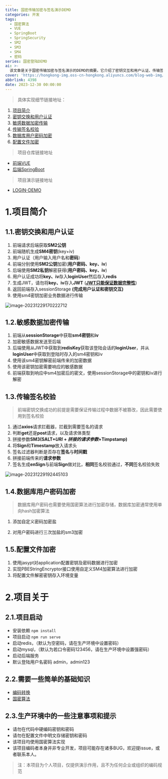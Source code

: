 ```yaml
---
title: 国密传输加密与签名演示DEMO
categories: 开发
tags:
  - 国密算法
  - VUE
  - SpringBoot
  - SpringSecurity
  - SM2
  - SM3
  - SM4
  - 密码
series: 国密登陆DEMO
ai: >-
  该文章是关于国密传输加密与签名演示的DEMO的摘要。它介绍了密钥交互和用户认证、传输签名校验、数据库用户密码加密和配置文件加密等方面的内容。文章提供了具体实现细节的地址和项目仓库地址。该项目仅为个人项目，仅提供演示作用。
cover: 'https://hongkong-img.oss-cn-hongkong.aliyuncs.com/blog-web-img/R-C.jpg'
abbrlink: 4398
date: 2023-12-30 00:00:00
---
```


> 具体实现细节链接地址：

1. [项目简介](https://blog.takake.co/posts/4398/)
2. [密钥交换和用户认证](https://blog.takake.co/posts/57370/)
3. [敏感数据加密传输](https://blog.takake.co/posts/3456/)
4. [传输签名校验](https://blog.takake.co/posts/41661/)
5. [数据库用户密码加密](https://blog.takake.co/posts/9622/)
6. [配置文件加密](https://blog.takake.co/posts/50790/)

> 项目仓库链接地址

- [前端VUE](https://github.com/takakie/VUE-SMEncrypt-DEMO)
- [后端SpringBoot](https://github.com/takakie/SMEncrypt-SpringBoot-DEMO)

> 项目演示链接地址

- [LOGIN-DEMO](http://119.23.186.200/#/Login)


# 1.项目简介

## 1.1.密钥交换和用户认证

1. 前端请求后端获取**SM2公钥**
2. 前端随机生成**SM4密钥**(key+iv)
3. 用户认证（用户输入用户名和**密码**）
4. 前端分别使用**SM2公钥**加密(**用户密码、key、iv**)
5. 后端使用**SM2私钥**解密获得(**用户密码、key、iv**)
6. 用户认证成功将**key、iv**存入**loginUser**然后存入**redis**
7. 生成JWT，请勿将**key、iv**存入**JWT** (**<u>JWT只能保证数据完整性</u>**)
8. 返回前端存入sessionStorage **(完成用户认证和密钥交互)**
9. 使用sm4密钥加密业务数据进行传输

![image-20231229170222712](https://hongkong-img.oss-cn-hongkong.aliyuncs.com/markdown-img/image-20231229170222712.png?x-oss-process=style/img-to-webp)

## 1.2.敏感数据加密传输

1. 前端从**sessionStorage**中获取**sm4密钥**和**iv**
2. 加密敏感数据发送至后端
3. 后端使用从JWT中获取到**redisKey**获取该登陆会话的**loginUser**，并从**loginUser**中获取到登陆时存入的sm4密钥和iv
4. 使用该sm4密钥解密前端传来的加密数据
5. 使用该密钥加密需要响应的敏感数据
6. 前端获取到响应中sm4加密后的密文，使用sessionStorage中的密钥和iv进行解密

## 1.3.传输签名校验

> 前端密钥交换成功的前提是需要保证传输过程中数据不被篡改，因此需要使用到签名校验

1. 通过**axios**请求拦截器，拦截到需要签名的请求
1. 判断**get**还是**post**请求，以及请求体类型
1. 拼接参数**SM3(SALT$+URI+拼接的请求参数+$Timpstamp)**
1. 将**Sign**和**Timestamp**放入请求头
1. 签名过滤器判断是否存在**签名**与**时间戳**
1. 拼接前端传来的**请求参数**
1. 签名生成**enSign**与前端**Sign**做对比，**相同**签名校验通过，**不同**签名校验失败

![image-20231229192445103](https://hongkong-img.oss-cn-hongkong.aliyuncs.com/markdown-img/image-20231229192445103.png?x-oss-process=style/img-to-webp)

## 1.4.数据库用户密码加密

> 数据库用户密码也需要使用国密算法进行加密存储，数据库加密通常使用单向hash加密算法

1. 添加自定义密码加密盐

2. 对用户密码进行三次加盐的sm3加密

   

## 1.5.配置文件加密

1. 使用jasypt对application配置密钥及密码数据进行加密
2. 实现PBEStringEncryptor接口使用自定义SM4加密算法进行加密
3. 将配置文件解密密钥存入环境变量



# 2.项目关于

## 2.1.项目启动

- 安装依赖 `npm install`
- 项目启动 `npm run serve`
- 启动redis，（默认为空密码，请在生产环境中设置密码）
- 启动mysql，（默认为若口令密码123456，请在生产环境中设置强密码）
- 启动后端服务
- 默认登陆用户名密码 admin，admin123

## 2.2.需要一些简单的基础知识

- [编码转换](https://blog.takake.co/posts/28315/)
- [国密算法](https://blog.takake.co/posts/49250/)

## 2.3.生产环境中的一些注意事项和提示

- 请勿在代码中硬编码密钥和密码
- 请勿在配置文件中明文存储密钥和密码
- 该项目均使用国密算法实现
- 该项目编码者本身并非专业开发，项目可能存在诸多BUG，欢迎提issue，或者联系本人。



> 注：本项目为个人项目，仅提供演示作用，且不为任何企业或组织的编码规范
